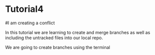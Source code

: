 # Tutorial4

#I am creating a conflict

In this tutorial we are learning to create and merge branches as well as including the untracked files into our local repo.

We are going to create branches using the terminal
